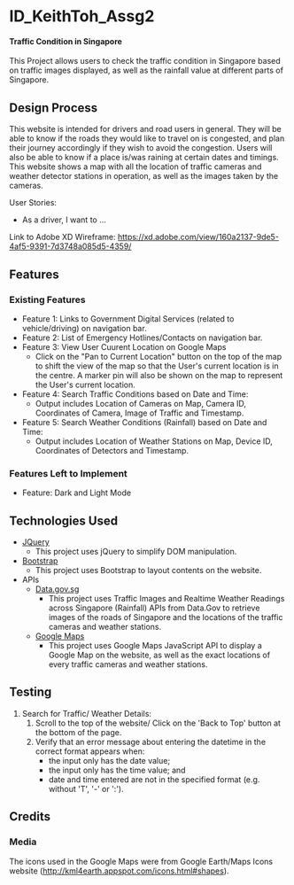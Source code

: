 # ID_KeithToh_Assg2
#### Traffic Condition in Singapore
This Project allows users to check the traffic condition in Singapore based on traffic images displayed, as well as the rainfall value at different parts of Singapore.

## Design Process
This website is intended for drivers and road users in general. They will be able to know if the roads they would like to travel on is congested, and plan their journey accordingly if they wish to avoid the congestion. Users will also be able to know if a place is/was raining at certain dates and timings. This website shows a map with all the location of traffic cameras and weather detector stations in operation, as well as the images taken by the cameras.

User Stories:
* As a driver, I want to ...

Link to Adobe XD Wireframe: https://xd.adobe.com/view/160a2137-9de5-4af5-9391-7d3748a085d5-4359/

## Features
### Existing Features 
* Feature 1: Links to Government Digital Services (related to vehicle/driving) on navigation bar.
* Feature 2: List of Emergency Hotlines/Contacts on navigation bar.
* Feature 3: View User Cuurent Location on Google Maps
    * Click on the "Pan to Current Location" button on the top of the map to shift the view of the map so that the User's current location is in the centre. A marker pin will also be shown on the map to represent the User's current location.
* Feature 4: Search Traffic Conditions based on Date and Time:
    * Output includes Location of Cameras on Map, Camera ID, Coordinates of Camera, Image of Traffic and Timestamp.
* Feature 5: Search Weather Conditions (Rainfall) based on Date and Time:
    * Output includes Location of Weather Stations on Map, Device ID, Coordinates of Detectors and Timestamp.
### Features Left to Implement
* Feature: Dark and Light Mode

## Technologies Used
* [JQuery](https://jquery.com)
    * This project uses jQuery to simplify DOM manipulation.
* [Bootstrap](https://getbootstrap.com/)
    * This project uses Bootstrap to layout contents on the website.
* APIs
    * [Data.gov.sg](https://data.gov.sg/)
        * This project uses Traffic Images and Realtime Weather Readings across Singapore (Rainfall) APIs from Data.Gov to retrieve images of the roads of Singapore and the locations of the traffic cameras and weather stations. 
    * [Google Maps](https://developers.google.com/maps/apis-by-platform)
        * This project uses Google Maps JavaScript API to display a Google Map on the website, as well as the exact locations of every traffic cameras and weather stations.
## Testing
1. Search for Traffic/ Weather Details:
    1. Scroll to the top of the website/ Click on the 'Back to Top' button at the bottom of the page.
    2. Verify that an error message about entering the datetime in the correct format appears when:
        * the input only has the date value;
        * the input only has the time value; and
        * date and time entered are not in the specified format (e.g. without 'T', '-' or ':').

## Credits
### Media
The icons used in the Google Maps were from Google Earth/Maps Icons website (http://kml4earth.appspot.com/icons.html#shapes).